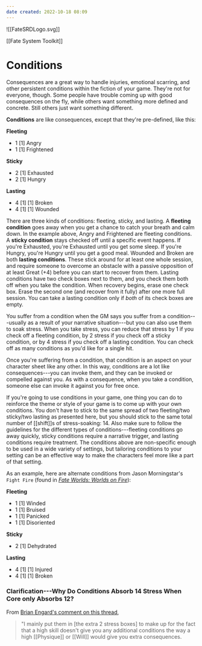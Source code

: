 ```yaml
---
date created: 2022-10-18 08:09
---
```


![[FateSRDLogo.svg]]

[[Fate System Toolkit]]

# Conditions

Consequences are a great way to handle injuries, emotional scarring, and other persistent conditions within the fiction of your game. They're not for everyone, though. Some people have trouble coming up with good consequences on the fly, while others want something more defined and concrete. Still others just want something different.

**Conditions** are like consequences, except that they're pre-defined, like this:

**Fleeting**

- 1 [1] Angry
- 1 [1] Frightened

**Sticky**

- 2 [1] Exhausted
- 2 [1] Hungry

**Lasting**

- 4 [1] [1] Broken
- 4 [1] [1] Wounded

There are three kinds of conditions: fleeting, sticky, and lasting.  A **fleeting condition** goes away when you get a chance to catch your breath and calm down. In the example above, Angry and Frightened are fleeting conditions. A **sticky condition** stays checked off until a specific event happens. If you're Exhausted, you're Exhausted until you get some sleep. If you're Hungry, you're Hungry until you get a good meal. Wounded and Broken are both **lasting conditions**. These stick around for at least one whole session, and require someone to overcome an obstacle with a passive opposition of at least Great (+4) before you can start to recover from them. Lasting conditions have two check boxes next to them, and you check them both off when you take the condition. When recovery begins, erase one check box. Erase the second one (and recover from it fully) after one more full session. You can take a lasting condition only if _both_ of its check boxes are empty.

You suffer from a condition when the GM says you suffer from a condition---usually as a result of your narrative situation---but you can also use them to soak stress. When you take stress, you can reduce that stress by 1 if you check off a fleeting condition, by 2 stress if you check off a sticky condition, or by 4 stress if you check off a lasting condition. You can check off as many conditions as you'd like for a single hit.

Once you're suffering from a condition, that condition is an aspect on your character sheet like any other. In this way, conditions are a lot like consequences---you can invoke them, and they can be invoked or compelled against you. As with a consequence, when you take a condition, someone else can invoke it against you for free once.

If you're going to use conditions in your game, one thing you can do to reinforce the theme or style of your game is to come up with your own conditions. You don't have to stick to the same spread of two fleeting/two sticky/two lasting as presented here, but you should stick to the same total number of [[shift]]s of stress-soaking: 14. Also make sure to follow the guidelines for the different types of conditions---fleeting conditions go away quickly, sticky conditions require a narrative trigger, and lasting conditions require treatment. The conditions above are non-specific enough to be used in a wide variety of settings, but tailoring conditions to your setting can be an effective way to make the characters feel more like a part of that setting.

As an example, here are alternate conditions from Jason Morningstar's `Fight Fire` (found in [_Fate Worlds: Worlds on
Fire_](http://www.drivethrurpg.com/product/119383/Fate-Worlds-Worlds-on-Fire?affiliate_id=144937)):

**Fleeting**

- 1 [1] Winded
- 1 [1] Bruised
- 1 [1] Panicked
- 1 [1] Disoriented

**Sticky**

- 2 [1] Dehydrated

**Lasting**

- 4 [1] [1] Injured
- 4 [1] [1] Broken

### Clarification---Why Do Conditions Absorb 14 Stress When Core only Absorbs 12?

From [Brian Engard's comment on this thread](https://plus.google.com/+RichardBellinghamSkimble/posts/e3BrVDrytuw), 
> "I mainly put them in [the extra 2 stress boxes] to make up for the fact that a high skill doesn't give you any additional conditions the way a high [[Physique]] or [[Will]] would give you extra consequences.
